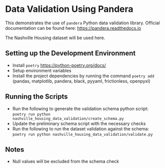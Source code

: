 # Data Validation Using Pandera

This demonstrates the use of `pandera` Python data validation library. Official documentation can be found here:
https://pandera.readthedocs.io

The Nashville Housing dataset will be used here.


## Setting up the Development Environment
* Install `poetry` https://python-poetry.org/docs/
* Setup environment variables
* Install the project dependencies by running the command `poetry add`
(pandas, matplotlib, pandera, black, pyyaml, frictionless, openpyxl)

## Running the Scripts
* Run the following to generate the validation schema python script:
`poetry run python nashville_housing_data_validation/create_schema.py`
* Update the preliminary schema script with the necessary checks
* Run the following to run the dataset validation against the schema:
`poetry run python nashville_housing_data_validation/validate.py`

## Notes
* Null values will be excluded from the schema check
